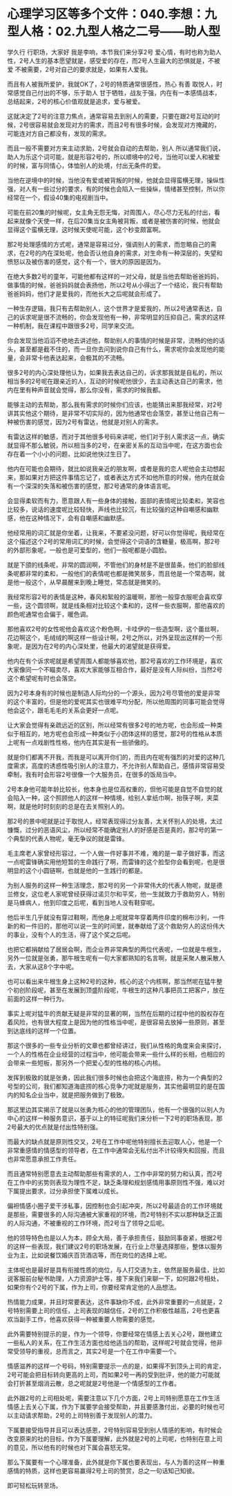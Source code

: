 # 心理学习区等多个文件：040.李想：九型人格：02.九型人格之二号——助人型

学久行 行职场，大家好 我是李响，本节我们来分享2号 爱心情，有时也称为助人性，2号人生的基本愿望就是，感受爱的存在，而2号人生最大的恐惧就是，不被爱 不被需要，2号对自己的要求就是，如果有人爱我。

而且有人被我所爱护，我就OK了，2号的特质通常很感性，热心 有善 取悦人，时常感觉自己付出的不够，乐于助人 甘于牺牲，战友于强，内在有一本感情战本，总结起来，2号的核心价值观就是追求，爱与被爱。

这就决定了2号的注意力焦点，通常容易去到别人的需要，只要在跟2号互动的时候，2号很容易就会发现对方的需求，而且2号有很多时候，会发现对方掩藏的，可能连对方自己都没有，发现的需求。

而且一般不需要对方来主动求助，2号就会自动的去帮助，别人 所以通常我们说，助人为乐这个词可能，就是形容2号的，所以顺境中的2号，当他可以爱人和被爱的时候，富与同情心，体恤别人的处境，付出无条件的爱。

当他在逆境中的时候，当他没有爱或被背叛的时候，他就会显得蛮横无理，操纵性强，对人有一些过分的要求，有的时候也会陷入一些操纵，情绪甚至控制，所以你经常在一个，假设40集的电视剧当中。

可能在前20集的时候呢，女主角无怨无悔，对周围人，尽心尽力无私的付出，看起来就像个天使一样，在后20集当女主角被背叛，或者是被伤害的时候，他就会显得这个蛮横无理，这时候天使呢可能，这个秒变颇富啊。

那2号处理感情的方式呢，通常是容易过分，强调别人的需求，而忽略自己的需求，在2号的内在深处呢，他会否认他自身的需求，对生命有一种深层的，失望和愤怒以及被伤害的感觉，这个有一个，很大的原因是因为。

在绝大多数2号的童年，可能他都有这样的一对父母，就是当他去帮助爸爸妈妈，做事情的时候，爸爸妈妈就会表扬他，所以2号从小得出了一个结论，我只有帮助爸爸妈妈，他们才是爱我的，而他长大之后呢就会形成了。

一种生存逻辑，我只有去帮助别人，这个世界才是爱我的，所以2号通常表达，自己的诉求呢是很不流畅的，你会发现他有一种，非常明显的压抑自己，需求的这样一种机制，我在课程中跟很多2号，同学来交流。

你会发现当他滔滔不绝地去讲述他，帮助别人的事情的时候是非常，流畅的他的话头，甚至都是截不住的，而一旦你去问到说你自己有什么，需求呢你会发现他的能量，会非常卡他表达起来，会极其的不流畅。

很多2号的内心深处理他认为，如果我去表达自己的，诉求那我就是自私的，所以相当多的2号呢在跟亲近的人，互动的时候呢他很少，去主动表达自己的需求，他内在里有种声音就会觉得，那么你没有，需求的时候我都。

能够主动的去帮助，那么我有需求的时候你们应该，也能猜出来那我经常，对2号讲其实他这个期待，是非常不切实际的，因为他通常也会落空，甚至让他自己有一种被伤害的感觉，因为2号有雷达，他就是对别人的需求。

有雷达这样的敏感，而对于其他很多号码来讲呢，他们对于别人需求这一点，确实就显得不那么敏锐，所以相当多的2号，在亲密关系的互动当中呢，在这方面也会存在着一个小小的问题，比如说他快过生日了。

他内在可能也会期待，就比如说我亲近的朋友啊，或者是我的恋人呢他会主动想起来，那如果对方把这件事情忘记了，或者表达方式不如他所意的时候，他内在就会有一个深深的失落和被伤害的感觉，那2号通常的身体语言呢。

会显得柔软而有力，愿意跟人有一些身体的接触，面部的表情呢比较柔和，笑容也比较多，说话的速度呢比较轻快，声线也比较沉，有比较强的这种自嘲感和幽默感，他在这种情况下，会有自嘲感和幽默感。

他经常用的词汇就是你坐着，让我来，不要紧没问题，好可以你觉得呢，我经常在这个描述这个2号的常用词汇的时候，会觉得这个词语的含糖量，极高啊，那2号的外部形象呢，一般也是可爱型的，他们一般呢都是小圆脸。

就是下颌的线条呢，非常的圆润啊，不管他们的身材是不是很苗条，他们的脸部线条呢都非常的柔和，一般他们的表情呢也都是微笑居多，而且他是一个常态啊，就是他一般这个，从早晨醒来到晚上睡觉，常态就是微笑的。

我经常形容2号的表情是这种，春风和絮般的温暖啊，那他一般穿衣服呢会喜欢穿一些，这个圆领啊，就是线条相对比较这个柔和的，这样一些衣服啊，那他喜欢的颜色呢通常也会偏于，暖色调。

那他喜欢2号的女性呢他会喜欢这个粉色啊，卡哇伊的一些造型啊，这个蕾丝啊，花边啊这个，毛绒绒的啊这样一些设计啊，2号之所以，对外呈现出这样的一个形象呢，是因为在2号的内心深处里，他最大的渴望就是获得爱。

他内在有个诉求呢就是希望周围人都能够喜欢他，那2号喜欢的工作环境是，喜欢大家像同一个不瞄卖尽，喜欢大家能够互相合作，最好是没有人际纠纷，当然2号这个希望呢有时也会落空。

因为2号本身有的时候也是制造人际均分的一个源头，因为2号尽管他的爱是非常的这个丰富的，但是他的爱呢其实也很难平均分配，所以他周围的同事可能会觉得他会这个，跟毛毛毛的关系会更好一点呢。

让大家会觉得有亲疏远近的区别，所以经常有很多2号的地方呢，也会形成一种类似于相互的，地方呢也会形成一种类似于小团体这样的感觉，那2号的性格从本质上呢有一点戏剧性性格，他内在其实是有一些骄傲的。

就是你们都离不开我，而我是可以离开你们的，而且内在呢有强烈的对爱的这种几度需求，高度的诱惑性吸引别人的注意力，不允许别人帮助自己，感情非常容易受牵制，我有时会形容2号很像一个大服务员，在很多的饭局当中。

2号本身他可能年龄比较长，他本身也是位高权重的，但他可能是自觉不自觉的就会陷入一种，这个照顾他人的这样一种情境，给别人拿纸巾啊，抬筷子啊，夹菜啊，就是他时时刻刻的总是在去关照别人的。

那2号的景中呢就是过于取悦人，经常表现得过分友善，太关怀别人的处境，太过慷慨，过分的恶语风尘，所以经常不能确定别人的好感是否是真的，那2号的第一个典型的代表人物呢，毫无争议的就是雷锋。

毛主席老人家曾经形容过，一个人做一件好事并不难，难的是一辈子做好事，而这一点呢雷锋确实用他短暂的生命践行了啊，而雷锋的这个脸型你会看到呢，也是很明显的这个小圆链啊，也就是他的一生践行的都是。

为别人服务的这样一种生活理念，那2号的另一个非常伟大的代表人物呢，就是德兰修女，这位老人家呢曾经获得过诺贝尔和平奖，他一生就致力于救助穷人，特别是马蜂病人，他到印度之后呢，看到当地人没有鞋穿呢。

他后半生几乎就没有穿过鞋啊，而他身上呢就常年穿着两件印度的棉布沙利，一件新的和一件旧的，那他可以说一生的时间里，就奉献给了这个救助穷人的这份伟大的事业，没有个人的生活，得了这个奖之后呢。

也把它都捐献给了居居会啊，而企业界非常典型的两位代表呢，一位就是牛根生，另外一位就是张勇，那牛根生呢有一句大家都熟知的名言啊，就是采聚人散采散人去，大家从这8个字中呢。

也可以看出来牛根生身上这种2号的这种，核心的这个内核啊，那当然呢在猛牛整个初创阶段呢，甚至在发展到顶盛阶段呢，牛根生的这种凡事把员工把客户，放在前面的这样一种行为。

事实上呢对猛牛的贡献无疑是非常的显著的啊，当然在后期的过程中他的股权存在着风险，也有很大程度上是因为他的性格当中呢，是很容易去放掉一些原则，甚至到达底线的这样一个位置。

那这个很多的一些专业分析的文章也都曾经讲过，我们从性格的角度来会来探讨，一个人的性格在企业经营的过程当中，他可能会带来一些什么样的长相，也相应的会带来一些短板，那另外一个把爱心型的性格的核心内核。

发挥到极致的就是张勇，因此我们很多时候也会把这个海底捞，称为一个典型的2号型的公司，我们都知道海底捞的核心竞争力呢就是服务，其实他最明显的是在国内的知名企业当中，就是把服务做到了极致。

那这里边其实揭示了就是以张勇为核心的他的管理团队，他有一个很强的以别人为中心的这样一种服务意识，基于以上的特征呢我们来分析一下2号的职场表现，那2号最大的优点就是付出性特别强。

而最大的缺点就是原则性交叉，2号在工作中呢他特别擅长去迎取人心，他是一个非常重感情的情感型的领导者，在工作中通常会无私付出不计较得失和回报，而且也非常愿意承担工作责任。

而且通常特别愿意去主动帮助那些有需求的人，工作中非常的努力和认真，而2号在工作中的劣势则表现为理性不足，缺乏条理和规划感情用事原则性不强，难以对下属提出要求，过分承担使下属难以成长。

偏袒情感小圈子爱干涉私事，因控制也会引起冲突，所以2号最适合的工作环境就是那些，需要很多的人际沟通被大家重视的环境，而2号特别不实以那种缺乏正面的人际沟通，不被重视的工作环境，而2号当了领导之后呢。

他的领导特色也是以人为本，顾全大局，善于承担责任，鼓励同事奋紧，根据2号的这样一些表现，我们建议2号的职场发展，在行业上尽量选择那些，整体以服务业为主，比如说餐饮婚庆百货酒店等，而在岗位的选择上呢。

主体呢也是最好是具有衔接性质的岗位，与人打交道为主，依然是服务最佳，比如说客服前台秘书助理，人力资源护士等，接下来我们来聊一下，如何跟2号相处，如果你有个2号的下属，作为上司，你要经常肯定他的人品想法。

热情能力成果，并且时常要表达，这件事缺你不成，此外非常重要的一点就是，2号特别需要上司的信任，上司表现的越信任，2号的工作积极性越高，2号也更喜欢当副手工作，他喜欢获得一种被重要人物需要的感觉。

此外需要特别提示的是，作为一个领导，你要经常在情感上去关心2号，跟他建立一些私人的关系，在工作生活方面也给他适当的帮助，这样呢2号就会觉得，他非常受领导的重视，总而言之，其实2号是一个在工作中需要一个。

情感滋养的这样一个号码，特别需要提示一点的是，如果得不到顶头上司的肯定，2号可能会把目标转向更高的上司，而如果2号一再的受到批评，他的能力可能就会打折甚至烟消云散，总之呢就是2号他是一个情感型的工作者。

此外跟2号的上司相处呢，需要注意以下几个方面，2号上司特别愿意在工作生活情感上去关心下属，作为下属要学会接受帮助，并且要感激付出，必要的时候也可以主动请求帮助，2号的上司特别善于发现别人的潜力。

下属要接受指导并且可以表达感恩，2号特别容易受到别人情感的影响，有时候会改变原来的社的目标，作为下属要理解，此外就是2号的上司呢，也特别在意上司的意见，所以他有的时候也对下属会喜怒无常。

那么下属要有一个心理准备，此外就是你下属也要表现出，与人为善的这样一种重感情的特质，这样也更容易赢得2号上司的赞赏，总之一句话知己知彼。

即可轻松玩转至场。